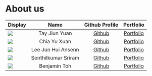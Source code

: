 # About us

Display |        Name         |                Github Profile                 | Portfolio 
--------|:-------------------:|:---------------------------------------------:|:---------:
![](https://via.placeholder.com/100.png?text=Photo) |    Tay Jiun Yuan    |         [Github](https://github.com/)         | [Portfolio](./team/tayjiunyuan.md)
![](https://via.placeholder.com/100.png?text=Photo) |    Chia Yu Xuan     |    [Github](https://github.com/chiayuxuan)    | [Portfolio](docs/team/johndoe.md)
![](https://via.placeholder.com/100.png?text=Photo) | Lee Jun Hui Ansenn  |      [Github](https://github.com/ansenn)      | [Portfolio](docs/team/johndoe.md)
![](https://via.placeholder.com/100.png?text=Photo) | Senthilkumar Sriram | [Github](https://github.com/sriram-senthilkr) | [Portfolio](docs/team/johndoe.md)
![](https://via.placeholder.com/100.png?text=Photo) |    Benjamin Toh     |    [Github](https://github.com/bentohset)     | [Portfolio](docs/team/johndoe.md)
    